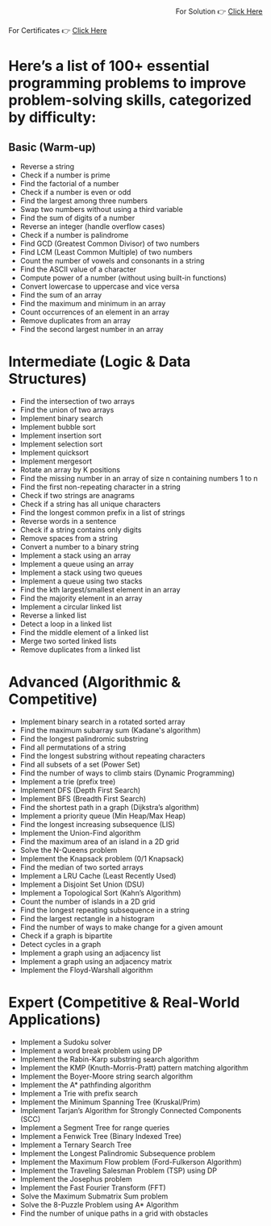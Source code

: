 <div align = "right">
 
For Solution 👉 [Click Here](https://github.com/RouthKiranBabu/YouTube/tree/main/2025/000_Problem_Solving)
</div>
<div align = "left">
 
For Certificates 👉 [Click Here](https://github.com/RouthKiranBabu/YouTube/tree/main/2025/000_Problem_Solving)
</div>

# Here’s a list of 100+ essential programming problems to improve problem-solving skills, categorized by difficulty:

## Basic (Warm-up)
 - Reverse a string
 - Check if a number is prime
 - Find the factorial of a number
 - Check if a number is even or odd
 - Find the largest among three numbers
 - Swap two numbers without using a third variable
 - Find the sum of digits of a number
 - Reverse an integer (handle overflow cases)
 - Check if a number is palindrome
 - Find GCD (Greatest Common Divisor) of two numbers
 - Find LCM (Least Common Multiple) of two numbers
 - Count the number of vowels and consonants in a string
 - Find the ASCII value of a character
 - Compute power of a number (without using built-in functions)
 - Convert lowercase to uppercase and vice versa
 - Find the sum of an array
 - Find the maximum and minimum in an array
 - Count occurrences of an element in an array
 - Remove duplicates from an array
 - Find the second largest number in an array

# Intermediate (Logic & Data Structures)
 - Find the intersection of two arrays
 - Find the union of two arrays
 - Implement binary search
 - Implement bubble sort
 - Implement insertion sort
 - Implement selection sort
 - Implement quicksort
 - Implement mergesort
 - Rotate an array by K positions
 - Find the missing number in an array of size n containing numbers 1 to n
 - Find the first non-repeating character in a string
 - Check if two strings are anagrams
 - Check if a string has all unique characters
 - Find the longest common prefix in a list of strings
 - Reverse words in a sentence
 - Check if a string contains only digits
 - Remove spaces from a string
 - Convert a number to a binary string
 - Implement a stack using an array
 - Implement a queue using an array
 - Implement a stack using two queues
 - Implement a queue using two stacks
 - Find the kth largest/smallest element in an array
 - Find the majority element in an array
 - Implement a circular linked list
 - Reverse a linked list
 - Detect a loop in a linked list
 - Find the middle element of a linked list
 - Merge two sorted linked lists
 - Remove duplicates from a linked list

 # Advanced (Algorithmic & Competitive)
 - Implement binary search in a rotated sorted array
 - Find the maximum subarray sum (Kadane's algorithm)
 - Find the longest palindromic substring
 - Find all permutations of a string
 - Find the longest substring without repeating characters
 - Find all subsets of a set (Power Set)
 - Find the number of ways to climb stairs (Dynamic Programming)
 - Implement a trie (prefix tree)
 - Implement DFS (Depth First Search)
 - Implement BFS (Breadth First Search)
 - Find the shortest path in a graph (Dijkstra’s algorithm)
 - Implement a priority queue (Min Heap/Max Heap)
 - Find the longest increasing subsequence (LIS)
 - Implement the Union-Find algorithm
 - Find the maximum area of an island in a 2D grid
 - Solve the N-Queens problem
 - Implement the Knapsack problem (0/1 Knapsack)
 - Find the median of two sorted arrays
 - Implement a LRU Cache (Least Recently Used)
 - Implement a Disjoint Set Union (DSU)
 - Implement a Topological Sort (Kahn’s Algorithm)
 - Count the number of islands in a 2D grid
 - Find the longest repeating subsequence in a string
 - Find the largest rectangle in a histogram
 - Find the number of ways to make change for a given amount
 - Check if a graph is bipartite
 - Detect cycles in a graph
 - Implement a graph using an adjacency list
 - Implement a graph using an adjacency matrix
 - Implement the Floyd-Warshall algorithm

 # Expert (Competitive & Real-World Applications)
 - Implement a Sudoku solver
 - Implement a word break problem using DP
 - Implement the Rabin-Karp substring search algorithm
 - Implement the KMP (Knuth-Morris-Pratt) pattern matching algorithm
 - Implement the Boyer-Moore string search algorithm
 - Implement the A* pathfinding algorithm
 - Implement a Trie with prefix search
 - Implement the Minimum Spanning Tree (Kruskal/Prim)
 - Implement Tarjan’s Algorithm for Strongly Connected Components (SCC)
 - Implement a Segment Tree for range queries
 - Implement a Fenwick Tree (Binary Indexed Tree)
 - Implement a Ternary Search Tree
 - Implement the Longest Palindromic Subsequence problem
 - Implement the Maximum Flow problem (Ford-Fulkerson Algorithm)
 - Implement the Traveling Salesman Problem (TSP) using DP
 - Implement the Josephus problem
 - Implement the Fast Fourier Transform (FFT)
 - Solve the Maximum Submatrix Sum problem
 - Solve the 8-Puzzle Problem using A* Algorithm
 - Find the number of unique paths in a grid with obstacles
